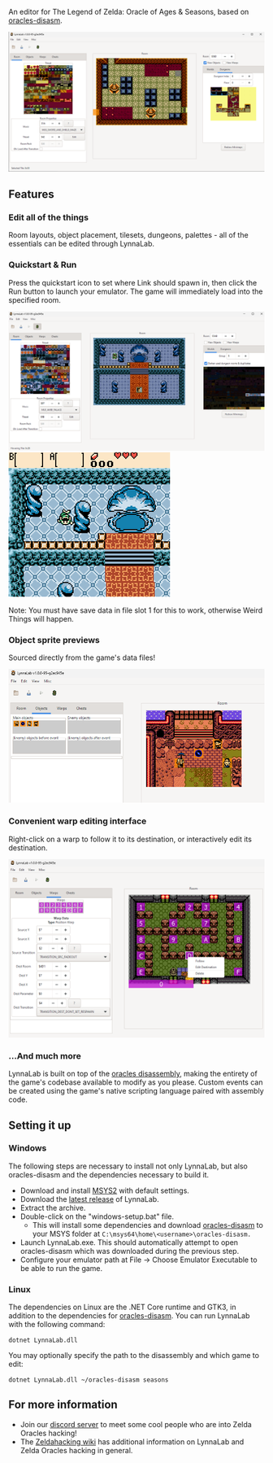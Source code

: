 An editor for The Legend of Zelda: Oracle of Ages & Seasons, based on
[oracles-disasm](https://github.com/stewmath/oracles-disasm).

![](images/preview-general.png)

## Features

### Edit all of the things

Room layouts, object placement, tilesets, dungeons, palettes - all of the
essentials can be edited through LynnaLab.

### Quickstart & Run

Press the quickstart icon to set where Link should spawn in, then click the Run
button to launch your emulator. The game will immediately load into the
specified room.

![](images/preview-quickspawn-1.png)
![](images/preview-quickspawn-2.png)

Note: You must have save data in file slot 1 for this to work, otherwise Weird
Things will happen.

### Object sprite previews

Sourced directly from the game's data files!

![](images/preview-objects.png)

### Convenient warp editing interface

Right-click on a warp to follow it to its destination, or interactively edit its
destination.

![](images/preview-warps.png)

### ...And much more

LynnaLab is built on top of the
[oracles disassembly](https://github.com/stewmath/oracles-disasm), making the
entirety of the game's codebase available to modify as you please. Custom events
can be created using the game's native scripting language paired with assembly
code.

## Setting it up

### Windows

The following steps are necessary to install not only LynnaLab, but also
oracles-disasm and the dependencies necessary to build it.

- Download and install [MSYS2](https://www.msys2.org/) with default settings.
- Download the [latest release](https://github.com/Stewmath/LynnaLab/releases) of LynnaLab.
- Extract the archive.
- Double-click on the "windows-setup.bat" file.
  - This will install some dependencies and download
    [oracles-disasm](https://github.com/stewmath/oracles-disasm) to your MSYS
    folder at `C:\msys64\home\<username>\oracles-disasm.`
- Launch LynnaLab.exe. This should automatically attempt to open oracles-disasm
  which was downloaded during the previous step.
- Configure your emulator path at File -> Choose Emulator Executable to be able
  to run the game.

### Linux

The dependencies on Linux are the .NET Core runtime and GTK3, in addition to the
dependencies for [oracles-disasm](https://github.com/stewmath/oracles-disasm).
You can run LynnaLab with the following command:

```
dotnet LynnaLab.dll
```

You may optionally specify the path to the disassembly and which game to edit:

```
dotnet LynnaLab.dll ~/oracles-disasm seasons
```

## For more information

- Join our [discord
  server](https://discord.com/channels/231920467680821250/231921875565936643/833845828653154311)
  to meet some cool people who are into Zelda Oracles hacking!
- The [Zeldahacking wiki](https://wiki.zeldahacking.net/oracle/LynnaLab) has
  additional information on LynnaLab and Zelda Oracles hacking in general.
